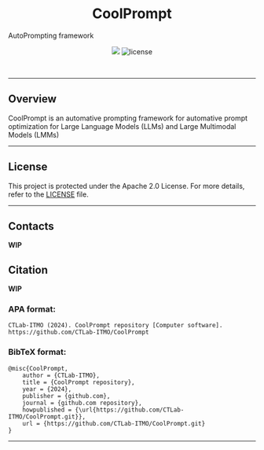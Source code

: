 <p align="center"><h1 align="center">CoolPrompt</h1></p>
AutoPrompting framework
<p align="center">
	<a href="https://itmo.ru/"><img src="https://raw.githubusercontent.com/aimclub/open-source-ops/43bb283758b43d75ec1df0a6bb4ae3eb20066323/badges/ITMO_badge.svg"></a>
	<img src="https://img.shields.io/github/license/CTLab-ITMO/CoolPrompt?style=BadgeStyleOptions.DEFAULT&logo=opensourceinitiative&logoColor=white&color=blue" alt="license">
</p>
<p align="center">
	</p>
<br>


---
## Overview

<overview>
CoolPrompt is an automative prompting framework for automative prompt optimization for Large Language Models (LLMs) and Large Multimodal Models (LMMs)
</overview>

---

## License

This project is protected under the Apache 2.0 License. For more details, refer to the [LICENSE](https://github.com/CTLab-ITMO/CoolPrompt/LICENSE) file.

---


## Contacts

**WIP**

## Citation

**WIP**

### APA format:

    CTLab-ITMO (2024). CoolPrompt repository [Computer software]. https://github.com/CTLab-ITMO/CoolPrompt

### BibTeX format:

    @misc{CoolPrompt,
        author = {CTLab-ITMO},
        title = {CoolPrompt repository},
        year = {2024},
        publisher = {github.com},
        journal = {github.com repository},
        howpublished = {\url{https://github.com/CTLab-ITMO/CoolPrompt.git}},
        url = {https://github.com/CTLab-ITMO/CoolPrompt.git}
    }

---
